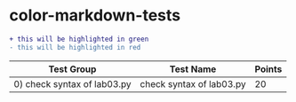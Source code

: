 # color-markdown-tests


```diff
+ this will be highlighted in green
- this will be highlighted in red
```

| Test Group  | Test Name | Points |
|-------------|-----------|--------|
| 0) check syntax of lab03.py	 | check syntax of lab03.py | 20 |



